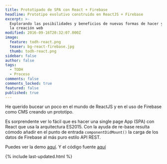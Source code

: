 ```yaml
---
title: Prototipado de SPA con React + Firebase
headline: Prototipo evolutivo construido en ReactJS + Firebase
excerpt: >-
  Explorando las posibilidades y beneficios de nuevas formas de hacer y entender
  la creación web
modified: 2016-09-16T20:32:07.000Z
image:
  feature: todh-react.png
  teaser: bg-react-firebase.jpg
  thumb: todh-react.png
sidebar: false
author: false
tags:
  - TODH
  - Proceso
comments: false
comments_locked: true
featured: false
published: true
---
```


He querido bucear un poco en el mundo de ReactJS y en el uso de Firebase como CMS creando un prototipo.

Es sorprendente ver lo fácil que es hacer una single page App (SPA) con React que usa la arquitectura ES2015. Con la ayuda de re-base resulta cómodo añadir en el punto de entrada `componentDidMount()` la carga de los datos de Firebase al más puro estilo API REST.

Puedes ver la demo [aquí](https://t0t.github.io/todh-react). Y el código fuente [aquí](https://github.com/t0t/todh-react)

{% include last-updated.html %}
